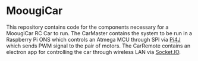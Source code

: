 # MoougiCar
This repository contains code for the components necessary for a MoougiCar RC Car to run. The CarMaster contains the system to be run in a Raspberry Pi ONS which controls an Atmega MCU through SPI via [Pi4J](https://pi4j.com/) which sends PWM signal to the pair of motors. The CarRemote contains an electron app for controlling the car through wireless LAN via [Socket.IO](https://socket.io/).
